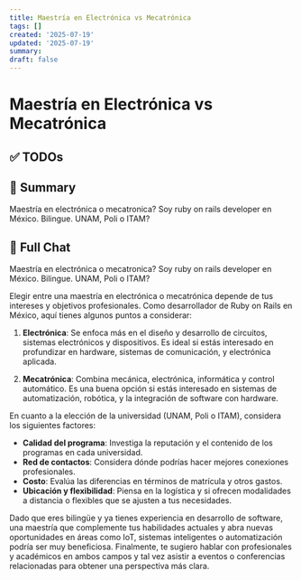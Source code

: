 ```yaml
---
title: Maestría en Electrónica vs Mecatrónica
tags: []
created: '2025-07-19'
updated: '2025-07-19'
summary:
draft: false
---
```


# Maestría en Electrónica vs Mecatrónica

## ✅ TODOs


## 📌 Summary
Maestría en electrónica o mecatronica? Soy ruby on rails developer en México. Bilingue. UNAM, Poli o ITAM?

## 🧠 Full Chat


Maestría en electrónica o mecatronica? Soy ruby on rails developer en México. Bilingue. UNAM, Poli o ITAM? 

Elegir entre una maestría en electrónica o mecatrónica depende de tus intereses y objetivos profesionales. Como desarrollador de Ruby on Rails en México, aquí tienes algunos puntos a considerar:

1. **Electrónica**: Se enfoca más en el diseño y desarrollo de circuitos, sistemas electrónicos y dispositivos. Es ideal si estás interesado en profundizar en hardware, sistemas de comunicación, y electrónica aplicada.

2. **Mecatrónica**: Combina mecánica, electrónica, informática y control automático. Es una buena opción si estás interesado en sistemas de automatización, robótica, y la integración de software con hardware.

En cuanto a la elección de la universidad (UNAM, Poli o ITAM), considera los siguientes factores:

- **Calidad del programa**: Investiga la reputación y el contenido de los programas en cada universidad.
- **Red de contactos**: Considera dónde podrías hacer mejores conexiones profesionales.
- **Costo**: Evalúa las diferencias en términos de matrícula y otros gastos.
- **Ubicación y flexibilidad**: Piensa en la logística y si ofrecen modalidades a distancia o flexibles que se ajusten a tus necesidades.

Dado que eres bilingüe y ya tienes experiencia en desarrollo de software, una maestría que complemente tus habilidades actuales y abra nuevas oportunidades en áreas como IoT, sistemas inteligentes o automatización podría ser muy beneficiosa. Finalmente, te sugiero hablar con profesionales y académicos en ambos campos y tal vez asistir a eventos o conferencias relacionadas para obtener una perspectiva más clara.